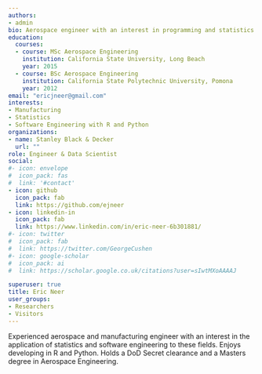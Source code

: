 ```yaml
---
authors:
- admin
bio: Aerospace engineer with an interest in programming and statistics.
education:
  courses:
  - course: MSc Aerospace Engineering 
    institution: California State University, Long Beach
    year: 2015
  - course: BSc Aerospace Engineering
    institution: California State Polytechnic University, Pomona
    year: 2012
email: "ericjneer@gmail.com"
interests:
- Manufacturing
- Statistics
- Software Engineering with R and Python
organizations:
- name: Stanley Black & Decker
  url: ""
role: Engineer & Data Scientist
social:
#- icon: envelope
#  icon_pack: fas
#  link: '#contact'
- icon: github
  icon_pack: fab
  link: https://github.com/ejneer
- icon: linkedin-in
  icon_pack: fab
  link: https://www.linkedin.com/in/eric-neer-6b301881/
#- icon: twitter
#  icon_pack: fab
#  link: https://twitter.com/GeorgeCushen
#- icon: google-scholar
#  icon_pack: ai
#  link: https://scholar.google.co.uk/citations?user=sIwtMXoAAAAJ

superuser: true
title: Eric Neer
user_groups:
- Researchers
- Visitors
---
```

Experienced aerospace and manufacturing engineer with an interest in the application of statistics and software engineering to these fields.
Enjoys developing in R and Python.
Holds a DoD Secret clearance and a Masters degree in Aerospace Engineering. 
